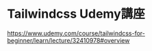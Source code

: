 # Tailwindcss Udemy講座

https://www.udemy.com/course/tailwindcss-for-beginner/learn/lecture/32410978#overview
